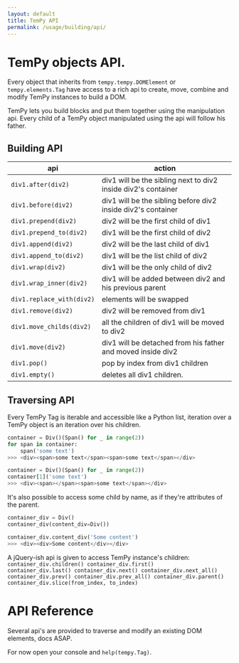 ```yaml
---
layout: default
title: TemPy API
permalink: /usage/building/api/
---
```


# TemPy objects API.

Every object that inherits from `tempy.tempy.DOMElement` or `tempy.elements.Tag` have access to a rich api to create, move, combine and modify TemPy instances to build a DOM.

TemPy lets you build blocks and put them together using the manipulation api. Every child of a TemPy object manipulated using the api will follow his father.

## Building API

api | action
-------------- | --------------
`div1.after(div2)` | div1 will be the sibling next to div2 inside div2's container | div1
`div1.before(div2)` | div1 will be the sibling before div2 inside div2's container | div1
`div1.prepend(div2)` | div2 will be the first child of div1 | div1
`div1.prepend_to(div2)` | div1 will be the first child of div2 | div1
`div1.append(div2)` | div2 will be the last child of div1 | div1
`div1.append_to(div2)` | div1 will be the list child of div2 | div1
`div1.wrap(div2)` | div1 will be the only child of div2
`div1.wrap_inner(div2)` | div1 will be added between div2 and his previous parent
`div1.replace_with(div2)` | elements will be swapped
`div1.remove(div2)` | div2 will be removed from div1
`div1.move_childs(div2)` | all the children of div1 will be moved to div2
`div1.move(div2)` | div1 will be detached from his father and moved inside div2
`div1.pop() `| pop by index from div1 children
`div1.empty() `| deletes all div1 children.

## Traversing API

Every TemPy Tag is iterable and accessible like a Python list, iteration over a TemPy object is an iteration over his children.

```python
container = Div()(Span() for _ in range(2))
for span in container:
    span('some text')
>>> <div><span>some text</span><span>some text</span></div>
```
```python
container = Div()(Span() for _ in range(2))
container[1]('some text')
>>> <div><span></span><span>some text</span></div>
```

It's also possible to access some child by name, as if they're attributes of the parent.
```python
container_div = Div()
container_div(content_div=Div())

container_div.content_div('Some content')
>>> <div><div>Some content</div></div>
```

A jQuery-ish api is given to access TemPy instance's children:
<code id='lefty-code'>container_div.children()
container_div.first()
container_div.last()
container_div.next()
container_div.next_all()
container_div.prev()
container_div.prev_all()
container_div.parent()
container_div.slice(from_index, to_index)
</code>

# API Reference

Several api's are provided to traverse and modify an existing DOM elements, docs ASAP.

For now open your console and `help(tempy.Tag)`.
